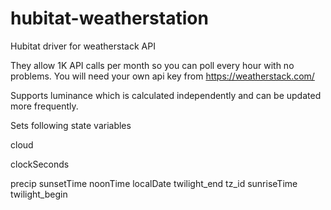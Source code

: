 # hubitat-weatherstation
Hubitat driver for weatherstack API

They allow 1K API calls per month so you can poll every hour with no problems. You will need your own api key from https://weatherstack.com/

Supports luminance which is calculated independently and can be updated more frequently.

Sets following state variables

cloud 

clockSeconds

precip
sunsetTime
noonTime
localDate
twilight_end
tz_id
sunriseTime
twilight_begin
